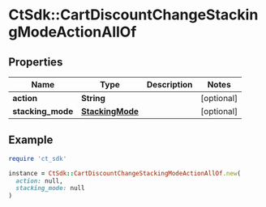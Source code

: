 # CtSdk::CartDiscountChangeStackingModeActionAllOf

## Properties

| Name | Type | Description | Notes |
| ---- | ---- | ----------- | ----- |
| **action** | **String** |  | [optional] |
| **stacking_mode** | [**StackingMode**](StackingMode.md) |  | [optional] |

## Example

```ruby
require 'ct_sdk'

instance = CtSdk::CartDiscountChangeStackingModeActionAllOf.new(
  action: null,
  stacking_mode: null
)
```

